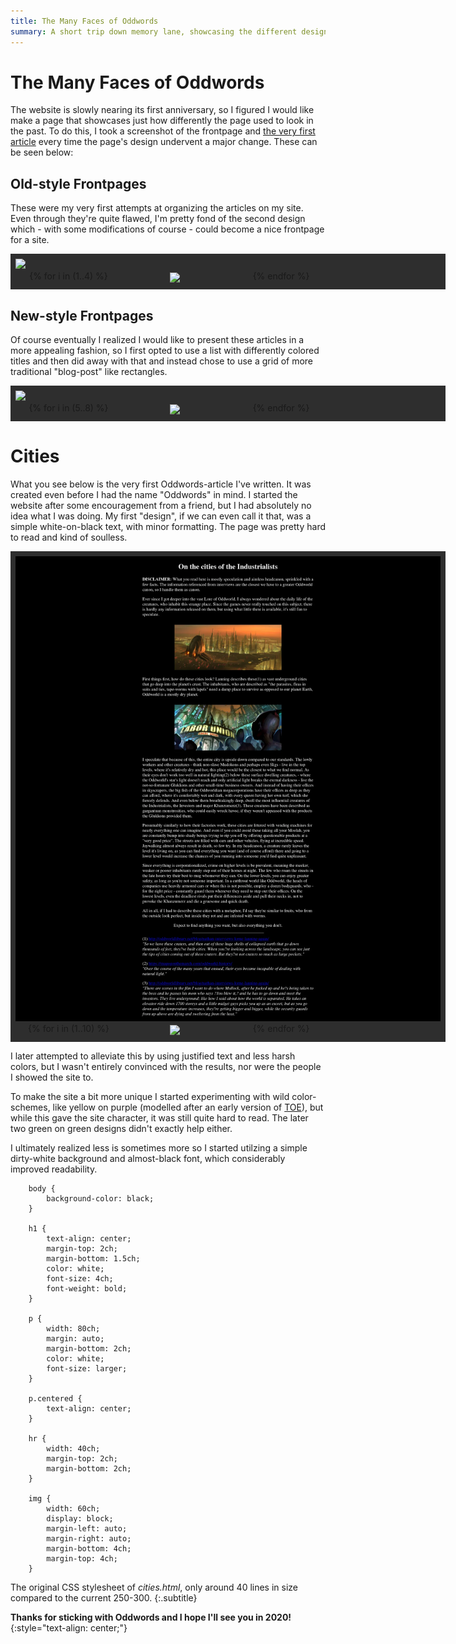 ```yaml
---
title: The Many Faces of Oddwords
summary: A short trip down memory lane, showcasing the different designs Oddwords had since its inception.
---
```


<style>

.showcase #rest
{
    display: grid;
    grid-template-columns: repeat(4, calc(100% / 4));
    justify-items: center;

    width: 100%;
    margin: 0 ;
}

.showcase #main_image
{
   cursor: pointer;
   max-height: 60vh;
   max-width: 100%;
}

.showcase #rest img
{
    margin: 0;
    cursor: pointer;
    border: 3px solid #2e2e2e;

    //width: 100%;
    height: 100%;
    max-height: 20vh;
}

.showcase
{
    background: #2e2e2e;
    width: 680px;

    padding: 0.5rem;
}

code
{
    font-family: monospace;
}

.highlighter-rouge
{
    width: 60%;
    margin: 0;
    background: #eee;
	color: black;
    padding-top: 0.5rem;
    padding-bottom: 0.5rem;
}

</style>

<script>

window.addEventListener("load", () =>
{
    let imgs = [...document.querySelectorAll("#rest img")]
    let mains = [...document.querySelectorAll("#main_image")]

    imgs.forEach(img => {
        const main = img.parentElement.parentElement.querySelector("#main_image")
        img.addEventListener("click", () => {main.src = img.src})
    })
    
    mains.forEach(m => m.addEventListener("click", () => window.open(m.src, "_blank") ))
})

</script>

# The Many Faces of Oddwords

The website is slowly nearing its first anniversary, so I figured I
would like make a page that showcases just how differently the page
used to look in the past. To do this, I took a screenshot of the frontpage and [the very first
article](/cities) every time the page's design undervent a major
change. These can be seen below:

## Old-style Frontpages

These were my very first attempts at organizing the articles on my
site. Even through they're quite flawed, I'm pretty fond of the second
design which - with some modifications of course - could become a
nice frontpage for a site.

<div class="showcase">
    <img id="main_image" src="/imgs/oddwords_timelapse/index/index_1.webp">
    <div id="rest">
    {% for i in (1..4) %}
        <img src="/imgs/oddwords_timelapse/index/index_{{i}}.webp">
    {% endfor %}
    </div>
</div>

## New-style Frontpages

Of course eventually I realized I would like to present these articles
in a more appealing fashion, so I first opted to use a list with
differently colored titles and then did away with that and instead
chose to use a grid of more traditional "blog-post" like rectangles.

<div class="showcase">
    <img id="main_image" src="/imgs/oddwords_timelapse/index/index_5.webp">
    <div id="rest">
    {% for i in (5..8) %}
        <img src="/imgs/oddwords_timelapse/index/index_{{i}}.webp">
    {% endfor %}
    </div>
</div>

# Cities

What you see below is the very first Oddwords-article I've written. It
was created even before I had the name "Oddwords" in mind. I started
the website after some encouragement from a friend, but I had
absolutely no idea what I was doing. My first "design", if we can even
call it that, was a simple white-on-black text, with minor formatting.
The page was pretty hard to read and kind of soulless.

<div class="showcase">
    <img id="main_image" src="/imgs/oddwords_timelapse/cities/cities_1.webp">
    <div id="rest">
    {% for i in (1..10) %}
        <img src="/imgs/oddwords_timelapse/cities/cities_{{i}}.webp">
    {% endfor %}
    </div>
</div>

I later attempted to alleviate this by using justified text and less
harsh colors, but I wasn't entirely convinced with the results, nor
were the people I showed the site to.

To make the site a bit more unique I started experimenting with wild
color-schemes, like yellow on purple (modelled after an early version
of [TOE](http://oddworldlibrary.net/toe/Contents?title=index.php)),
but while this gave the site character, it was still quite hard to
read. The later two green on green designs didn't exactly help either.

I ultimately realized less is sometimes more so I started utilzing a
simple dirty-white background and almost-black font, which
considerably improved readability.


        body {
            background-color: black;
        }
        
        h1 {
            text-align: center;
            margin-top: 2ch;
            margin-bottom: 1.5ch;
            color: white;
            font-size: 4ch;
            font-weight: bold;
        }
        
        p {
            width: 80ch;
            margin: auto;
            margin-bottom: 2ch;
            color: white;
            font-size: larger;
        }
        
        p.centered {
            text-align: center;
        }
        
        hr {
            width: 40ch;
            margin-top: 2ch;
            margin-bottom: 2ch;
        }
        
        img {
            width: 60ch;
            display: block;
            margin-left: auto;
            margin-right: auto;
            margin-bottom: 4ch;
            margin-top: 4ch;
        }

The original CSS stylesheet of *cities.html*, only around 40 lines in
size compared to the current 250-300.
{:.subtitle}

**Thanks for sticking with Oddwords and I hope I'll see you in 2020!**
{:style="text-align: center;"}
